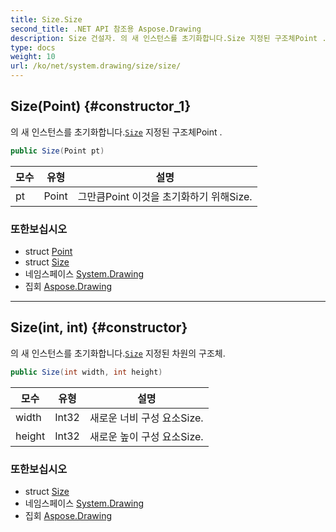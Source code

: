```yaml
---
title: Size.Size
second_title: .NET API 참조용 Aspose.Drawing
description: Size 건설자. 의 새 인스턴스를 초기화합니다.Size 지정된 구조체Point .
type: docs
weight: 10
url: /ko/net/system.drawing/size/size/
---
```

## Size(Point) {#constructor_1}

의 새 인스턴스를 초기화합니다.[`Size`](../) 지정된 구조체Point .

```csharp
public Size(Point pt)
```

| 모수 | 유형 | 설명 |
| --- | --- | --- |
| pt | Point | 그만큼Point 이것을 초기화하기 위해Size. |

### 또한보십시오

* struct [Point](../../point/)
* struct [Size](../)
* 네임스페이스 [System.Drawing](../../size/)
* 집회 [Aspose.Drawing](../../../)

---

## Size(int, int) {#constructor}

의 새 인스턴스를 초기화합니다.[`Size`](../) 지정된 차원의 구조체.

```csharp
public Size(int width, int height)
```

| 모수 | 유형 | 설명 |
| --- | --- | --- |
| width | Int32 | 새로운 너비 구성 요소Size. |
| height | Int32 | 새로운 높이 구성 요소Size. |

### 또한보십시오

* struct [Size](../)
* 네임스페이스 [System.Drawing](../../size/)
* 집회 [Aspose.Drawing](../../../)


